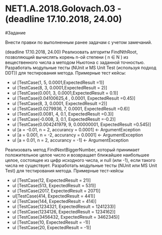 # NET1.A.2018.Golovach.03 - (deadline 17.10.2018, 24.00)

#Задание

Внести правки по выполненным ранее задачам с учетом замечаний.

(deadline 17.10.2018, 24.00) Реализовать алгоритм FindNthRoot, позволяющий вычислять корень n-ой степени ( n ∈ N ) из вещественного числа а методом Ньютона с заданной точностью.
Разработать модульные тесты (NUnit и MS Unit Test (используя подход DDT)) для тестирования метода. Примерные тест кейсы:
- ul [TestCase(1, 5, 0.0001,ExpectedResult =1)]
- ul [TestCase(8, 3, 0.0001,ExpectedResult = 2)]
- ul [TestCase(0.001, 3, 0.0001,ExpectedResult = 0.1)]
- ul [TestCase(0.04100625,4 , 0.0001, ExpectedResult =0.45)]
- ul [TestCase(8, 3, 0.0001, ExpectedResult =2)]
- ul [TestCase(0.0279936, 7, 0.0001, ExpectedResult =0.6)]
- ul [TestCase(0.0081, 4, 0.1, ExpectedResult =0.3)]
- ul [TestCase(-0.008, 3, 0.1, ExpectedResult =-0.2)]
- ul [TestCase(0.004241979, 9, 0.00000001, ExpectedResult =0.545)]
- ul [a = -0.01, n = 2, accurancy = 0.0001] <- ArgumentException
- ul [a = 0.001, n = -2, accurancy = 0.0001] <- ArgumentException
- ul [a = 0.01, n = 2, accurancy = -1] <- ArgumentException

 Реализовать метод FindNextBiggerNumber, который принимает положительное целое число и возвращает ближайшее наибольшее целое, состоящее из цифр исходного числа, и null (или -1), если такого числа не существует.
Разработать модульные тесты (NUnit или MS Unit Test) для тестирования метода. Примерные тест-кейсы
- ul [TestCase(12, ExpectedResult = 21)]
- ul [TestCase(513, ExpectedResult = 531)]
- ul [TestCase(2017, ExpectedResult = 2071)]
- ul[TestCase(414, ExpectedResult = 441)]
- ul [TestCase(144, ExpectedResult = 414)]
- ul [TestCase(1234321, ExpectedResult = 1241233)]
- ul [TestCase(1234126, ExpectedResult = 1234162)]
- ul [TestCase(3456432, ExpectedResult = 3462345)]
- ul [TestCase(10, ExpectedResult = -1)]
- ul [TestCase(20, ExpectedResult = -1)]
